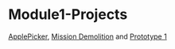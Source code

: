 # Module1-Projects
 [ApplePicker]([url](https://2022-01-iti415.github.io/mod1b-Projects-dliu/ApplePicker/index.html)), [Mission Demolition]([url](https://2022-01-iti415.github.io/mod1b-Projects-dliu/MissionDemolition/index.html)) and [Prototype 1]([url](https://2022-01-iti415.github.io/mod1b-Projects-dliu/Web/Prototype1/index.html))
